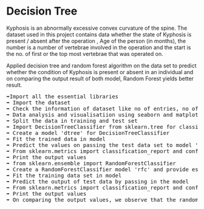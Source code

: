 # Decision Tree

Kyphosis is  an abnormally excessive convex curvature of the spine. 
The dataset used in this project contains data whether the state of Kyphosis is present / absent after the operation , Age of the person (in months), the number is a number of vertebrae involved in the operation and the start is the no. of first or the top most vertebrae that was operated on.

Applied decision tree and random forest algorithm on the  data set to predict whether the condition of Kyphosis is present or absent in an individual and on comparing the output result of both model, Random Forest yields better result. 

<pre>
➡️Import all the essential libraries
➡️ Import the dataset
➡️ Check the information of dataset like no of entries, no of columns
➡️ Data analysis and visualisatiion using seaborn and matplotlib 
➡️ Split the data in training and test set
➡️ Import DecisionTreeClassifier from sklearn.tree for classificaion
➡️ Create a model 'dtree' for DecisionTreeClassifier
➡️ Fit the trained data in model
➡️ Predict the values on passing the test data set to model 'dtree'
➡️ From sklearn.metrics import classification_report and confusion_matrix.
➡️ Print the output values
➡️ from sklearn.ensemble import RandomForestClassifier
➡️ Create a RandomForestClassifier model 'rfc' and provide estimators=100
➡️ Fit the training data set in model
➡️ Predict the output of test data by passing in the model
➡️ From sklearn.metrics import classification_report and confusion_matrix.
➡️ Print the output values
➡️ On comparing the output values, we observe that the random forest yields better result than a single decision tree.
</pre>
